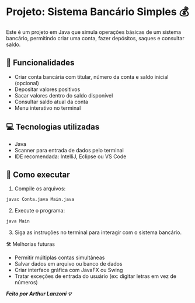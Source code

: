 # Projeto: Sistema Bancário Simples 💰

Este é um projeto em Java que simula operações básicas de um sistema bancário, permitindo criar uma conta, fazer depósitos, saques e consultar saldo.

## 🧠 Funcionalidades

- Criar conta bancária com titular, número da conta e saldo inicial (opcional)
- Depositar valores positivos
- Sacar valores dentro do saldo disponível
- Consultar saldo atual da conta
- Menu interativo no terminal

## 💻 Tecnologias utilizadas

- Java
- Scanner para entrada de dados pelo terminal
- IDE recomendada: IntelliJ, Eclipse ou VS Code

## 🚀 Como executar

1. Compile os arquivos:

```bash
javac Conta.java Main.java
````

2. Execute o programa:

```bash
java Main
````

3. Siga as instruções no terminal para interagir com o sistema bancário.

🛠️ Melhorias futuras

- Permitir múltiplas contas simultâneas
- Salvar dados em arquivo ou banco de dados
- Criar interface gráfica com JavaFX ou Swing
- Tratar exceções de entrada do usuário (ex: digitar letras em vez de números)

***Feito por Arthur Lanzoni 💡***
